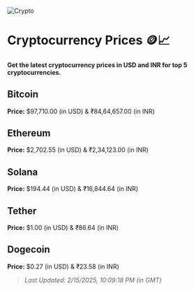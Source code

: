 
![Crypto](https://www.techguide.com.au/wp-content/uploads/2020/11/crypto3.jpeg)

# Cryptocurrency Prices 🪙📈

#### Get the latest cryptocurrency prices in USD and INR for top 5 cryptocurrencies.

## Bitcoin

**Price:** $97,710.00 (in USD) & ₹84,64,657.00 (in INR)

## Ethereum

**Price:** $2,702.55 (in USD) & ₹2,34,123.00 (in INR)

## Solana

**Price:** $194.44 (in USD) & ₹16,844.64 (in INR)

## Tether

**Price:** $1.00 (in USD) & ₹86.64 (in INR)

## Dogecoin

**Price:** $0.27 (in USD) & ₹23.58 (in INR)

> _Last Updated: 2/15/2025, 10:09:18 PM (in GMT)_

